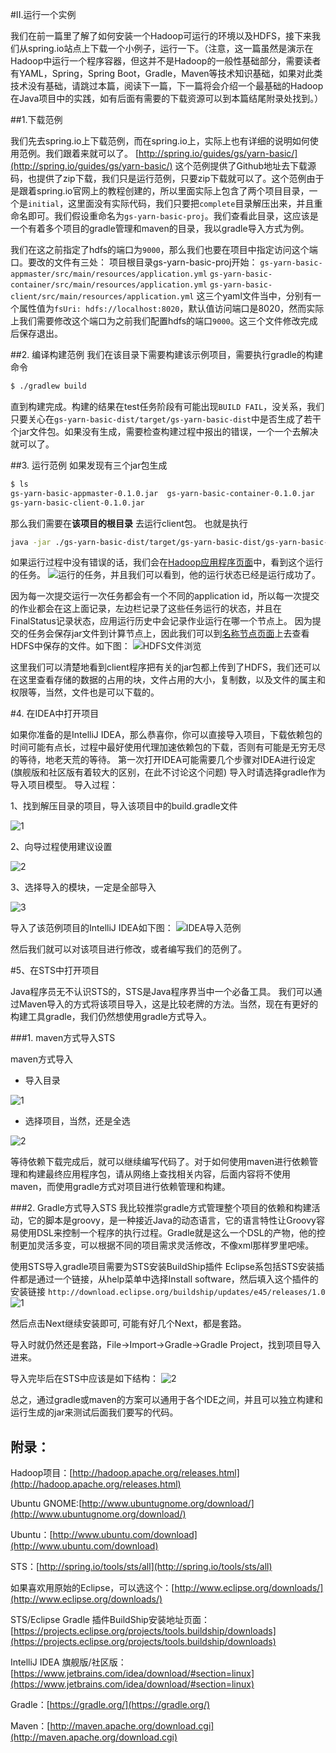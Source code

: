 #II.运行一个实例

我们在前一篇里了解了如何安装一个Hadoop可运行的环境以及HDFS，接下来我们从spring.io站点上下载一个小例子，运行一下。（注意，这一篇虽然是演示在Hadoop中运行一个程序容器，但这并不是Hadoop的一般性基础部分，需要读者有YAML，Spring，Spring Boot，Gradle，Maven等技术知识基础，如果对此类技术没有基础，请跳过本篇，阅读下一篇，下一篇将会介绍一个最基础的Hadoop在Java项目中的实践，如有后面有需要的下载资源可以到本篇结尾附录处找到。）

##1.下载范例

我们先去spring.io上下载范例，而在spring.io上，实际上也有详细的说明如何使用范例。我们跟着来就可以了。
[http://spring.io/guides/gs/yarn-basic/](http://spring.io/guides/gs/yarn-basic/)
这个范例提供了Github地址去下载源码，也提供了zip下载，我们只是运行范例，只要zip下载就可以了。这个范例由于是跟着spring.io官网上的教程创建的，所以里面实际上包含了两个项目目录，一个是`initial`，这里面没有实际代码，我们只要把`complete`目录解压出来，并且重命名即可。我们假设重命名为`gs-yarn-basic-proj`。我们查看此目录，这应该是一个有着多个项目的gradle管理和maven的目录，我以gradle导入方式为例。

我们在这之前指定了hdfs的端口为`9000`，那么我们也要在项目中指定访问这个端口。要改的文件有三处：
项目根目录gs-yarn-basic-proj开始：
`gs-yarn-basic-appmaster/src/main/resources/application.yml`
`gs-yarn-basic-container/src/main/resources/application.yml`
`gs-yarn-basic-client/src/main/resources/application.yml`
这三个yaml文件当中，分别有一个属性值为`fsUri: hdfs://localhost:8020`，默认值访问端口是8020，然而实际上我们需要修改这个端口为之前我们配置hdfs的端口`9000`。这三个文件修改完成后保存退出。

##2. 编译构建范例
我们在该目录下需要构建该示例项目，需要执行gradle的构建命令
```bash
$ ./gradlew build
```
直到构建完成。构建的结果在test任务阶段有可能出现`BUILD FAIL`，没关系，我们只要关心在`gs-yarn-basic-dist/target/gs-yarn-basic-dist`中是否生成了若干个jar文件包。如果没有生成，需要检查构建过程中报出的错误，一个一个去解决就可以了。

##3. 运行范例
如果发现有三个jar包生成
```bash
$ ls
gs-yarn-basic-appmaster-0.1.0.jar  gs-yarn-basic-container-0.1.0.jar
gs-yarn-basic-client-0.1.0.jar
```
那么我们需要在**该项目的根目录** 去运行client包。
也就是执行
```bash
java -jar ./gs-yarn-basic-dist/target/gs-yarn-basic-dist/gs-yarn-basic-client-0.1.0.jar
```
如果运行过程中没有错误的话，我们会在[Hadoop应用程序页面](http://127.0.0.1/8088/cluster)中，看到这个运行的任务。
![运行的任务](https://github.com/GinRyan/MyNote/raw/master/screenshots/2-2.png)，并且我们可以看到，他的运行状态已经是运行成功了。

因为每一次提交运行一次任务都会有一个不同的application id，所以每一次提交的作业都会在这上面记录，左边栏记录了这些任务运行的状态，并且在FinalStatus记录状态，应用运行历史中会记录作业运行在哪一个节点上。
因为提交的任务会保存jar文件到计算节点上，因此我们可以到[名称节点页面](http://127.0.0.1:50070)上去查看HDFS中保存的文件。如下图：
![HDFS文件浏览](https://github.com/GinRyan/MyNote/raw/master/screenshots/2-3.png)

这里我们可以清楚地看到client程序把有关的jar包都上传到了HDFS，我们还可以在这里查看存储的数据的占用的块，文件占用的大小，复制数，以及文件的属主和权限等，当然，文件也是可以下载的。

#4. 在IDEA中打开项目

如果你准备的是IntelliJ IDEA，那么恭喜你，你可以直接导入项目，下载依赖包的时间可能有点长，过程中最好使用代理加速依赖包的下载，否则有可能是无穷无尽的等待，地老天荒的等待。
第一次打开IDEA可能需要几个步骤对IDEA进行设定(旗舰版和社区版有着较大的区别，在此不讨论这个问题)
导入时请选择gradle作为导入项目模型。
导入过程：

1、找到解压目录的项目，导入该项目中的build.gradle文件

![1](https://github.com/GinRyan/MyNote/raw/master/screenshots/2-4-1.png)

2、向导过程使用建议设置

![2](https://github.com/GinRyan/MyNote/raw/master/screenshots/2-4-2.png)

3、选择导入的模块，一定是全部导入

![3](https://github.com/GinRyan/MyNote/raw/master/screenshots/2-4-3.png)

导入了该范例项目的IntelliJ IDEA如下图：
![IDEA导入范例](https://github.com/GinRyan/MyNote/raw/master/screenshots/2-4.png)

然后我们就可以对该项目进行修改，或者编写我们的范例了。

#5、在STS中打开项目

Java程序员无不认识STS的，STS是Java程序界当中一个必备工具。
我们可以通过Maven导入的方式将该项目导入，这是比较老牌的方法。当然，现在有更好的构建工具gradle，我们仍然想使用gradle方式导入。

###1. maven方式导入STS

maven方式导入
 - 导入目录

![1](https://github.com/GinRyan/MyNote/raw/master/screenshots/2-5-1.png)

 - 选择项目，当然，还是全选

![2](https://github.com/GinRyan/MyNote/raw/master/screenshots/2-5-2.png)

等待依赖下载完成后，就可以继续编写代码了。对于如何使用maven进行依赖管理和构建最终应用程序包，请从网络上查找相关内容，后面内容将不使用maven，而使用gradle方式对项目进行依赖管理和构建。

###2. Gradle方式导入STS
我比较推崇gradle方式管理整个项目的依赖和构建活动，它的脚本是groovy，是一种接近Java的动态语言，它的语言特性让Groovy容易使用DSL来控制一个程序的执行过程。Gradle就是这么一个DSL的产物，他的控制更加灵活多变，可以根据不同的项目需求灵活修改，不像xml那样罗里吧嗦。

使用STS导入gradle项目需要为STS安装BuildShip插件
Eclipse系包括STS安装插件都是通过一个链接，从help菜单中选择Install software，然后填入这个插件的安装链接
`http://download.eclipse.org/buildship/updates/e45/releases/1.0`
![1](https://github.com/GinRyan/MyNote/raw/master/screenshots/2-6-1.png)

然后点击Next继续安装即可, 可能有好几个Next，都是套路。

导入时就仍然还是套路，File->Import->Gradle->Gradle Project，找到项目导入进来。

导入完毕后在STS中应该是如下结构：
![2](https://github.com/GinRyan/MyNote/raw/master/screenshots/2-6-2.png)

总之，通过gradle或maven的方案可以通用于各个IDE之间，并且可以独立构建和运行生成的jar来测试后面我们要写的代码。


附录：
----
Hadoop项目：[http://hadoop.apache.org/releases.html](http://hadoop.apache.org/releases.html)

Ubuntu GNOME:[http://www.ubuntugnome.org/download/](http://www.ubuntugnome.org/download/)

Ubuntu：[http://www.ubuntu.com/download](http://www.ubuntu.com/download)

STS：[http://spring.io/tools/sts/all](http://spring.io/tools/sts/all)

如果喜欢用原始的Eclipse，可以选这个：[http://www.eclipse.org/downloads/](http://www.eclipse.org/downloads/)

STS/Eclipse Gradle 插件BuildShip安装地址页面：[https://projects.eclipse.org/projects/tools.buildship/downloads](https://projects.eclipse.org/projects/tools.buildship/downloads)

IntelliJ IDEA 旗舰版/社区版：[https://www.jetbrains.com/idea/download/#section=linux](https://www.jetbrains.com/idea/download/#section=linux)

Gradle：[https://gradle.org/](https://gradle.org/)

Maven：[http://maven.apache.org/download.cgi](http://maven.apache.org/download.cgi)